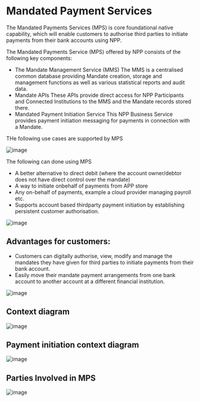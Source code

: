 # Mandated Payment Services

The Mandated Payments Services (MPS) is core foundational native capability, which will enable customers to authorise third parties to initiate payments from their bank accounts using NPP. 

The Mandated Payments Service (MPS) offered by NPP consists of the following key components:
- The Mandate Management Service (MMS)
The MMS is a centralised common database providing Mandate creation, storage and management functions as well as various statistical reports and audit data.
- Mandate APIs
These APIs provide direct access for NPP Participants and Connected Institutions to the MMS and the Mandate records stored there.
- Mandated Payment Initiation Service
This NPP Business Service provides payment initiation messaging for payments in connection with a Mandate.

THe following use cases are supported by MPS 

![image](https://user-images.githubusercontent.com/9028357/114328253-57231180-9b7f-11eb-81c1-3198329b42d6.png)

The following can done using MPS

- A better alternative to direct debit (where the account owner/debtor does not have direct control over the mandate)
- A way to initiate onbehalf of payments from APP store
- Any on-behalf of payments, example a cloud provider managing payroll etc.
- Supports account based thirdparty payment initiation by establishing persistent customer authorisation.

![image](https://user-images.githubusercontent.com/9028357/114328566-6060ae00-9b80-11eb-9c68-e9adccbcc809.png)


## Advantages for customers:
- Customers can digitally authorise, view, modify and manage the mandates they have given for third parties to initiate payments from their bank account.
- Easily move their mandate payment arrangements from one bank account to another account at a different financial institution.

![image](https://user-images.githubusercontent.com/9028357/114328804-08767700-9b81-11eb-9e1a-2c9e1f246904.png)

## Context diagram
![image](https://user-images.githubusercontent.com/9028357/114328934-758a0c80-9b81-11eb-8025-c34a77f7e1e8.png)

## Payment initiation context diagram
![image](https://user-images.githubusercontent.com/9028357/114330794-d582b200-9b85-11eb-9506-d7bffe99a0a4.png)

## Parties Involved in MPS
![image](https://user-images.githubusercontent.com/9028357/114330952-3ad6a300-9b86-11eb-937c-143107619e0e.png)



